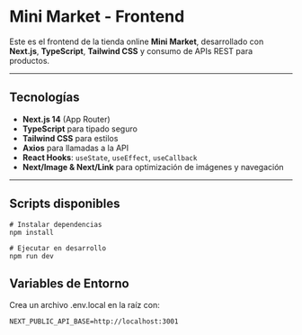 # Mini Market - Frontend

Este es el frontend de la tienda online **Mini Market**, desarrollado con **Next.js**, **TypeScript**, **Tailwind CSS** y consumo de APIs REST para productos.

---

## **Tecnologías**

- **Next.js 14** (App Router)
- **TypeScript** para tipado seguro
- **Tailwind CSS** para estilos
- **Axios** para llamadas a la API
- **React Hooks**: `useState`, `useEffect`, `useCallback`
- **Next/Image & Next/Link** para optimización de imágenes y navegación

---

## **Scripts disponibles**

```
# Instalar dependencias
npm install

# Ejecutar en desarrollo
npm run dev

```
## **Variables de Entorno**

Crea un archivo .env.local en la raíz con:

```
NEXT_PUBLIC_API_BASE=http://localhost:3001
```

